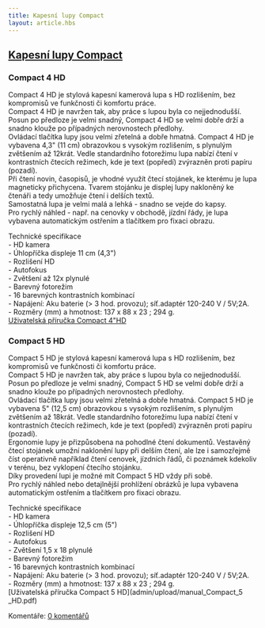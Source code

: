 ```yaml
---
title: Kapesní lupy Compact
layout: article.hbs
---
```

## [Kapesní lupy Compact](clanky.php?id=43)

### Compact 4 HD

  
Compact 4 HD je stylová kapesní kamerová lupa s HD rozlišením, bez kompromisů ve funkčnosti či komfortu práce.  
Compact 4 HD je navržen tak, aby práce s lupou byla co nejjednodušší. Posun po předloze je velmi snadný, Compact 4 HD se velmi dobře drží a snadno klouže po případných nerovnostech předlohy.  
Ovládací tlačítka lupy jsou velmi zřetelná a dobře hmatná. Compact 4 HD je vybavena 4,3" (11 cm) obrazovkou s vysokým rozlišením, s plynulým zvětšením až 12krát. Vedle standardního fotorežimu lupa nabízí čtení v kontrastních čtecích režimech, kde je text (popředí) zvýrazněn proti papíru (pozadí).  
Při čtení novin, časopisů, je vhodné využít čtecí stojánek, ke kterému je lupa magneticky přichycena. Tvarem stojánku je displej lupy nakloněný ke čtenáři a tedy umožňuje čtení i delších textů.  
Samostatná lupa je velmi malá a lehká - snadno se vejde do kapsy.  
Pro rychlý náhled - např. na cenovky v obchodě, jízdní řády, je lupa vybavena automatickým ostřením a tlačítkem pro fixaci obrazu.  
  
Technické specifikace  
\- HD kamera  
\- Úhlopříčka displeje 11 cm (4,3")  
\- Rozlišení HD  
\- Autofokus  
\- Zvětšení až 12x plynulé  
\- Barevný fotorežim  
\- 16 barevných kontrastních kombinací  
\- Napájení: Aku baterie (> 3 hod. provozu); síť.adaptér 120-240 V / 5V;2A.  
\- Rozměry (mm) a hmotnost: 137 x 88 x 23 ; 294 g.  
[Uživatelská příručka Compact 4"HD](admin/upload/Compact_4HD_manual.pdf)  
  

### Compact 5 HD

  
Compact 5 HD je stylová kapesní kamerová lupa s HD rozlišením, bez kompromisů ve funkčnosti či komfortu práce.  
Compact 5 HD je navržen tak, aby práce s lupou byla co nejjednodušší. Posun po předloze je velmi snadný, Compact 5 HD se velmi dobře drží a snadno klouže po případných nerovnostech předlohy.  
Ovládací tlačítka lupy jsou velmi zřetelná a dobře hmatná. Compact 5 HD je vybavena 5" (12,5 cm) obrazovkou s vysokým rozlišením, s plynulým zvětšením až 18krát. Vedle standardního fotorežimu lupa nabízí čtení v kontrastních čtecích režimech, kde je text (popředí) zvýrazněn proti papíru (pozadí).  
Ergonomie lupy je přizpůsobena na pohodlné čtení dokumentů. Vestavěný čtecí stojánek umožní naklonění lupy při delším čtení, ale lze i samozřejmě číst operativně například čtení cenovek, jízdních řádů, či poznámek kdekoliv v terénu, bez vyklopení čtecího stojánku.  
Díky provedení lupi je možné mít Compact 5 HD vždy při sobě.  
Pro rychlý náhled nebo detajlnější prohlížení obrázků je lupa vybavena automatickým ostřením a tlačítkem pro fixaci obrazu.  
  
Technické specifikace  
\- HD kamera  
\- Úhlopříčka displeje 12,5 cm (5")  
\- Rozlišení HD  
\- Autofokus  
\- Zvětšení 1,5 x 18 plynulé  
\- Barevný fotorežim  
\- 16 barevných kontrastních kombinací  
\- Napájení: Aku baterie (> 3 hod. provozu); síť.adaptér 120-240 V / 5V;2A.  
\- Rozměry (mm) a hmotnost: 137 x 88 x 23 ; 294 g.  
[Uživatelská příručka Compact 5 HD](admin/upload/manual_Compact_5 _HD.pdf)

  

Komentáře: [0 komentářů](komentare.php?typ2=1&id=43)